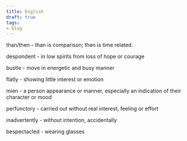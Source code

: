 ```yaml
---
title: English
draft: true
tags:
- blog
---
```


than/then - than is comparison; then is time related.

despondent - in low spirits from loss of hope or courage

bustle - move in energetic and busy manner

flatly - showing little interest or emotion

mien - a person appearance or manner, especially an indication of their character or mood

perfunctory - carried out without real interest, feeling or effort

inadvertently - without intention, accidentally

bespectacled - wearing glasses
